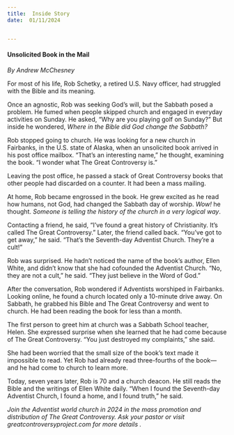 ```yaml
---
title:  Inside Story
date:  01/11/2024


---
```


#### Unsolicited Book in the Mail

_By Andrew McChesney_

For most of his life, Rob Schetky, a retired U.S. Navy officer, had struggled with the Bible and its meaning.

Once an agnostic, Rob was seeking God’s will, but the Sabbath posed a problem. He fumed when people skipped church and engaged in everyday activities on Sunday. He asked, “Why are you playing golf on Sunday?” But inside he wondered, _Where in the Bible did God change the Sabbath?_

Rob stopped going to church. He was looking for a new church in Fairbanks, in the U.S. state of Alaska, when an unsolicited book arrived in his post office mailbox. “That’s an interesting name,” he thought, examining the book. “I wonder what The Great Controversy is.”

Leaving the post office, he passed a stack of Great Controversy books that other people had discarded on a counter. It had been a mass mailing.

At home, Rob became engrossed in the book. He grew excited as he read how humans, not God, had changed the Sabbath day of worship. _Wow!_ he thought. _Someone is telling the history of the church in a very logical way_.

Contacting a friend, he said, “I’ve found a great history of Christianity. It’s called The Great Controversy.” Later, the friend called back. “You’ve got to get away,” he said. “That’s the Seventh-day Adventist Church. They’re a cult!”

Rob was surprised. He hadn’t noticed the name of the book’s author, Ellen White, and didn’t know that she had cofounded the Adventist Church. “No, they are not a cult,” he said. “They just believe in the Word of God.”

After the conversation, Rob wondered if Adventists worshiped in Fairbanks. Looking online, he found a church located only a 10-minute drive away. On Sabbath, he grabbed his Bible and The Great Controversy and went to church. He had been reading the book for less than a month.

The first person to greet him at church was a Sabbath School teacher, Helen. She expressed surprise when she learned that he had come because of The Great Controversy. “You just destroyed my complaints,” she said.

She had been worried that the small size of the book’s text made it impossible to read. Yet Rob had already read three-fourths of the book—and he had come to church to learn more.

Today, seven years later, Rob is 70 and a church deacon. He still reads the Bible and the writings of Ellen White daily. “When I found the Seventh-day Adventist Church, I found a home, and I found truth,” he said.

_Join the Adventist world church in 2024 in the mass promotion and distribution of The Great Controversy. Ask your pastor or visit greatcontroversyproject.com for more details ._